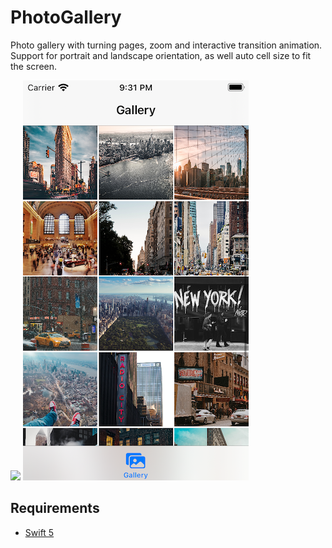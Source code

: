 # PhotoGallery
Photo gallery with turning pages, zoom and interactive transition animation. Support for portrait and landscape orientation, as well auto cell size to fit the screen.

![](./demo.gif)
![](./demoImage.png)

## Requirements
- [Swift 5](https://developer.apple.com/swift/)
